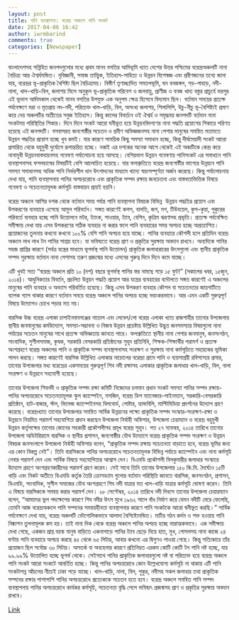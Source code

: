 ```yaml
---
layout: post
title: পানি ব্যবস্থাপনা: বরেন্দ্র অঞ্চলে পানি সংকট
date: 2017-04-06 16:42
author: iwrmbarind
comments: true
categories: [Newspaper]
---
```

বাংলাদেশসহ সন্নিহিত জনপদগুলোর মধ্যে প্রথম মানব বসতির আদিভূমি খ্যাত দেশের উত্তর পশ্চিমের বরেন্দ্রঅঞ্চলটি নানা বৈচিত্র্য আর ঐশ্বর্যমন্ডিত। নৃবিজ্ঞানী, সমাজ তাত্ত্বিক, ইতিহাস-সাহিত্য ও উন্নয়ন বিশেষজ্ঞ এবং প্রবীণজনের তথ্যে জানা যায়, বরেন্দ্রর ভূ-প্রাকৃতিক বৈশিষ্ট্য ছিল বৈচিত্র্যময়। বিস্তীর্ণ তৃণাচ্ছাদিত সমতলভূমি, ঘন বনজঙ্গল, গড়-পাহাড়, নদী-নালা, খাল-খাড়ি-বিল, জলাশয় মিলে অনুকূল ভূ-প্রাকৃতিক পরিবেশ ও জলবায়ু, প্রাণীজ ও বনজ খাদ্য বস্তুর প্রাচুর্যে ভরপুর এই ভূভাগ আদিমকাল থেকেই মানব বসতির উপযুক্ত এক অনুপম ক্ষেত্র হিসেবে বিদ্যমান ছিল। বর্তমান সময়ের প্রত্যক্ষ পর্যবেক্ষণে মরা ও মৃতপ্রায় নদ-নদী, পরিত্যক্ত খাল-খাড়ি, বিল, অসংখ্য জলাশয়, শিলালিপি, উচু-নীচু ভূ-বৈশিষ্ট্যই প্রমাণ করে দেয় অঞ্চলটির অতীতের সবুজ ইতিহাস। কিন্তু কালের বিবর্তনে ওই ঐশ্বর্য ও সমৃদ্ধময় জনপদটি বর্তমান নানা সংকটময় পরিস্থিতির শিকার। দিনে দিনে সংকট আরো ঘনীভুত হয়ে উন্নয়নবিদগণের নানা পদ্ধতি প্রয়োগের শিকারে পরিণত হয়েছে এই জনপদটি। বসবাসরত জনগোষ্ঠীর সচেতন ও প্রবীণ অভিজ্ঞজনসহ নানা পেশার মানুষের সমন্বিত মতামতে উন্নয়ন পদ্ধতির প্রয়োগ হচ্ছে খুব কমই। যার কারণে সাময়িক কিছু সমস্যা সমাধান হচ্ছে, কিন্তু দীর্ঘমেয়াদী সংকট আরো প্রসারিত থেকে বহুমুখী দুর্যোগে রূপান্তরিত হচ্ছে। নব্বই এর দশকের অনেক আগে থেকেই এই অঞ্চটিকে কেন্দ্র করে নানামূখী উন্নয়নবাস্তবায়নসহ গবেষণা পর্যালোচনা হয়ে আসছে। বেশিরভাগ উন্নয়ন গবেষণায় পানিসংকট এর সমাধানে পানি ব্যবস্থাপনাসহ ফসলচাষের বিষয়টিই বেশি আলোচিত হয়েছে। যার ফলশ্রুতিতে বরেন্দ্র জনগোষ্টীর ভাগ্যের উন্নয়নে পানি সমস্যা সমাধানসহ অধিক পানি নির্ভরশীল ধান উৎপাদনের মাধ্যমে খাদ্যে স্বয়ংসম্পূর্ণতা অর্জন করেছে। কিন্তু পর্যালোচনায় দেখা যায়, পানি ব্যবস্থাপনায় পানির অপচয়রোধে এবং প্রাকৃতিক সম্পদ রক্ষায় জনচেতনা এবং বাস্তবতাভিত্তিক বিষয়ে গবেষণা ও সচেতনতামূলক কর্মসূচি বাস্তবায়ন প্রায়ই হয়নি।

বরেন্দ্র অঞ্চলে আশির দশক থেকে বর্তমান সময় পর্যন্ত পানি ব্যবস্থাপনা বিষয়ক বিভিন্ন  উন্নয়ন পদ্ধতির প্রয়োগ এবং উপকরণের ব্যবহারে এসেছে আমুল পরিবর্তন। সঙ্গত কারণেই কলস, বালতি, জগ, মগ, টিউবয়েল, কুপ-কুয়া, পুকুরের পরিবর্তে ব্যবহার হচ্ছে পানি উত্তোলনে মটর, ট্যাংক, সাওয়ার, ট্যাব, বেশিন, কৃত্রিম ঝরণাসহ প্রভৃতি। প্রত্যক্ষ পর্যবেক্ষিত সমীক্ষায় দেখা যায় এসব উপকরণের সঠিক ব্যবহার না করার ফলে পানি ব্যবহারের সময় অপচয় হচ্ছে অপ্রত্যাশিত। প্রয়োজনের তুলনায় কখনো কখনো ১০০% বেশি পানি অপচয় হয়ে যাচ্ছে। পানির ব্যবহারে কৌশলী হলে প্রতিদিন বরেন্দ্র অঞ্চলে লাখ লাখ টন পানির সাশ্রয় হবে। যা ভবিষ্যতে বরেন্দ্র প্রাণ ও প্রকৃতির সুরক্ষায় অবদান রাখবে। অন্যদিকে পানির সহজ প্রাপ্তির কারণে (সর্বত্র যন্ত্রের মাধ্যমে ভূগর্ভস্থ পানি উত্তোলন) প্রাকৃতিক জলাধারারের উৎসগুলো এবং স্থানীয় প্রাকৃতিক সম্পদ সুরক্ষায় বর্তমান নানা পেশাসহ তরুণ প্রজন্মের মধ্যে এসবের গুরুত্ব দিনে দিনে কমে যাচ্ছে।

এটি খুবই সত্য “বরেন্দ্র অঞ্চলে প্রতি ১০ (দশ) বছরে ভূগর্ভস্থ পানির স্তর নামছে গড়ে ১৫ ফুট!” (সকালের খবর, ১৫জুন, ২০১৪)। আধুনিকতার বিবর্তন, প্রচলিত উন্নয়ন পদ্ধতি প্রয়োগ আর যন্ত্রের ব্যবহারের বদৌলতে সঙ্গত কারণেই এ অঞ্চলের মানুষের পানি ব্যবহার ও অভ্যাস পরিবর্তিত হয়েছে। কিন্তু এসব উপকরণ ব্যবহার কৌশল বা সচেতনতার জায়গাটিতে ব্যাপক গ্যাপ থাকার কারণে বর্তমান সময়ে বরেন্দ্র অঞ্চলে পানির অপচয় হচ্ছে ভয়ংকরভাবে। আর এমন একটি গুরুত্বপূর্ণ বিষয়ে উদ্যোগও চোখে পড়ার মত নয়।

বারসিক উচ্চ বরেন্দ্র এলাকা চাপাইনবাবগঞ্জের নাচোল এবং লেবেল/লো বরেন্দ্র এলাকা খ্যাত রাজশাহীর তানোর উপজেলায় স্থানীয় জনমানুষের কর্মউদ্যোগ, সমস্যা-সম্ভাবনা ও নিজস্ব উন্নয়ন প্রচেষ্টায় উল্লিখিত উদ্ভুত জনসমস্যার বিষয়গুলো নানা পর্যায়ের সচেতন মানুষের সাথে প্রত্যক্ষ অভিজ্ঞতায় জানতে পারে। ফলশ্রুতিতে স্থানীয় নানা পেশার জনমানুষ, জনসংগঠন, সাংবাদিক, সুশীলসমাজ, কৃষক, সরকারি বেসরকারি প্রতিষ্ঠানের সুহৃদ প্রতিনিধি, শিক্ষক-শিক্ষার্থীর পরামর্শ ও প্রত্যক্ষ অংশগ্রহণে বরেন্দ্র অঞ্চলের পানি ও প্রাকৃতিক সম্পদ ব্যবস্থাপনাসহ সংরক্ষণ ও সুরক্ষায় নানা কর্মসূচিতে সহায়কের ভূমিকা পালন করছে। সঙ্গত কারণেই বারসিক উল্লিখিত এলাকার নাচোলের বরেন্দ্রা গ্রামে পানি ও ব্যয়সাশ্রয়ী রবিশস্যের প্রসার, তানোর উপজেলার মধ্য বরেন্দ্রের একসময়ের গুরুত্বপূর্ণ শিব নদী রক্ষাসহ এলাকার প্রাকৃতিক জলাধার খাল-খাড়ি, বিল, নালা সংরক্ষণ ও উন্নয়নে সহযোগী হয়েছে।

তানোর উপজেলা শিবনদী ও প্রাকৃতিক সম্পদ রক্ষা কমিটি নিজেদের চলমান প্রধান সংকট সমস্যা পানির সম্পদ রক্ষায়-পানির অপচয়রোধে সচেতনতামূলক স্কুল ক্যাম্পেইন, মসজিদ, বরেন্দ্র ডিপ ম্যানেজার-লাইনম্যান, সরকারি-বেসরকারি প্রতিষ্ঠান, হাট-বাজার, স্টল, ভিলেজ ক্যাম্পেইনসহ বিলবোর্ড, পোষ্টার, হ্যান্ডবিলি, মাল্টিমিডিয়া প্রদর্শনের উদ্যোগ গ্রহণ করেছে। বরেন্দ্রখ্যাত তানোর উপজেলার সমন্বিত সার্বিক উন্নয়নের লক্ষ্যে প্রাকৃতিক সম্পদ সংস্কার-সংরক্ষণ-রক্ষা ও উন্নয়নে নিয়মিত পরামর্শ সহযোগিতা প্রদান করছেন উপজেলা নির্বাহী অফিসার, উপজেলা চেয়াম্যান ও বরেন্দ্র বহুমুখী উন্নয়ন কর্তৃপক্ষের তানোর জোনের সহকারী প্রকৌশলীসহ প্রমূখ বরেন্দ্র সুহৃদ। গত ২৭ নভেম্বর, ২০১৪ তারিখে তানোর উপজেলা অডিটরিয়ামে বারসিক ও স্থানীয় প্রশাসন, জনগোষ্ঠীর যৌথ উদ্যোগে বরেন্দ্র প্রাকৃতিক সম্পদ সংরক্ষণ ও উন্নয়ন বিষয়ক জনসংলাপে উপজেলা নির্বাহী অফিসার বলেন, “প্রাকৃতিক সম্পদ রক্ষায় সচেতনতা বাড়াতে হবে, বরেন্দ্র ভূমির জন্য এর কোন বিকল্প নেই”। তিনি বারসিককে পানির অপচয়রোধে সচেতনতামূলক বিভিন্ন পর্যায়ে ক্যাম্পেইন এবং নানা কর্মসূচি নেবার পরামর্শ দেন এবং সার্বিক বিষয়ে সহযোগিতার আশ্বাস দেন। বিএমডি প্রকৌশলী বিলকুমারীর জলাধার সংস্কারে উদ্যোগ গ্রহণে অংশগ্রহণকারীদের পরামর্শ গ্রহণ করেন। সেই সাথে তিনি তানোর উপজেলার ১৫০ কি.মি. দৈর্ঘ্যেও ১৫টি খাড়ি এবং নিকট অতীতে বিএমডি কর্তৃক তৈরি ক্রোসড্যাম গুলোর বর্তমান পরিস্থিতি জানতে বারসিক, জনসংগঠন, প্রশাসন, বিএমডি, সাংবাদিক, সুশীল সমাজের যৌথ অংশগ্রহণে শিব নদী যাত্রার মত খাল-খাড়ি যাত্রার কর্মসূচি ঘোষণা করেন। তিনি এ বিষয়ে বারসিককে সমন্বয় করার পরামর্শ দেন। ২৮ সেপ্টেম্বর, ২০১৪ তারিখে নদী দিবসে তানোর উপজেলা চেয়ারম্যান বলেন, “আমাদের ভুল পদক্ষেপের কারণে শিব নদীর উৎস মুখে ১৯৬২ সালে বাঁধ নির্মাণ করে যেমন নদীটি মেরে ফেলেছি, তেমনি আজ বরেন্দ্রঅঞ্চলে পানি সম্পদের সমন্বয়হীনতা ব্যবস্থাপনার কারণে পানি সংকটকে আরো ঘনীভুত করছি।”
সার্বিক পর্যবেক্ষণে দেখা যায়, বরেন্দ্র অঞ্চলটি ভৌগোলিকভাবে আলাদা বৈশিষ্ট্যেমন্ডিত। মাটির গঠন কর্দম ও শক্ত হওয়ায় পানি নিষ্কাশন তুলনামূলক কম হয়। তাই নানা দিক থেকে বরেন্দ্র অঞ্চলে পানির অপচয় হচ্ছে মারাত্মকভাবে। এক সমীক্ষায় দেখা গেছে, একজন প্রাপ্ত বয়স্ক মানুষ বাড়িতে একনাগাড়ে পানির ট্যাব ছেড়ে দিয়ে হাত, মুখ, গোসলসহ নানা কাজে ২৪ ঘণ্টায় পানি ব্যবহারে অপচয় করছে ৪৫ থেকে ৬৫ লিটার, আবার কখনো এর দ্বিগুণও পাওয়া গেছে। কিন্তু সত্যিকারে তাঁর প্রয়োজন ছিল সর্বোচ্চ ৩০ লিটার। অসতর্ক বা অবহেলার কারণে প্রতিনিয়ত এরকম কোটি কোটি টন পানি নষ্ট হচ্ছে, যার ৯৯.৯৯% উত্তোলিত হচ্ছে ভূগর্ভ থেকে। সেইসাথে পানির প্রাকৃতিক জলাধারগুলো নষ্ট বা পরিত্যক্ত হয়ে বরেন্দ্র অঞ্চলে পানি সংকট আরো সংকটে আবর্তিত হচ্ছে। কিন্তু পানির অপচয়রোধে কোন উল্লেখযোগ্য কর্মসূচি না থাকায় এটি পানি সংকটাপন্ন আঁচলের নীচেই ঢাকা পড়ে যাচ্ছে। খাল-খাড়ি, নালা, বিল, পুকুর, নদীসহ সকল জলাধার তথা প্রাকৃতিক সম্পদের রক্ষার পাশাপাশি পানির অপচয়রোধে প্রত্যেককে সচেতন হতে হবে। বরেন্দ্র অঞ্চলে সমন্বিত পানি সম্পদ ব্যবস্থাপনায় পানির অপচয়রোধে কার্যকর কর্মসূচি, সচেতনতা বৃদ্ধি পেলে ভবিষ্যৎ প্রজন্মসহ প্রাণ ও প্রকৃতির সুরক্ষায় অবদান রাখবে।

<a href="http://www.barciknews.com/%E0%A6%AA%E0%A6%BE%E0%A6%A8%E0%A6%BF-%E0%A6%AC%E0%A7%8D%E0%A6%AF%E0%A6%AC%E0%A6%B8%E0%A7%8D%E0%A6%A5%E0%A6%BE%E0%A6%AA%E0%A6%A8%E0%A6%BE-%E0%A6%AC%E0%A6%B0%E0%A7%87%E0%A6%A8%E0%A7%8D%E0%A6%A6/" target="_blank">Link</a>
